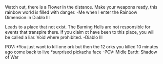 Watch out, there is a Flower in the distance. Make your weapons ready, this rainbow world is filled with danger.
-Me when I enter the Rainbow Dimension in Diablo III

Leads to a place that not exist. The Burning Hells are not responsible for events that transpire there. If you claim ot have been to this place, you will be called a liar. Void where prohibited.
-Diablo III

POV: *You just want to kill one ork but then the 12 orks you killed 10 minutes ago come back to live
*surprised pickachu face
-POV: Midle Earth: Shadow of War
